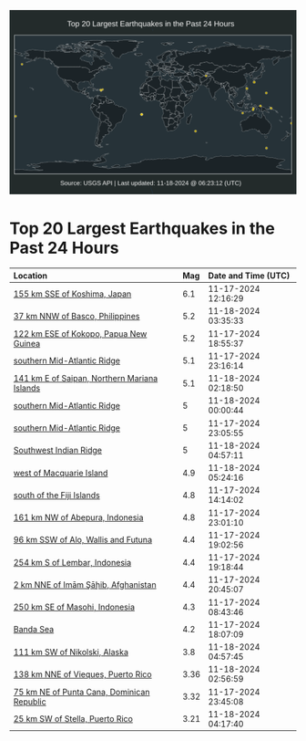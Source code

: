 ![Map](./map.png)

# Top 20 Largest Earthquakes in the Past 24 Hours

| Location | Mag | Date and Time (UTC) |
|:---|:---|:---|
| [155 km SSE of Koshima, Japan](https://earthquake.usgs.gov/earthquakes/eventpage/us7000nsa3) | 6.1 | 11-17-2024 12:16:29 |
| [37 km NNW of Basco, Philippines](https://earthquake.usgs.gov/earthquakes/eventpage/us7000nscj) | 5.2 | 11-18-2024 03:35:33 |
| [122 km ESE of Kokopo, Papua New Guinea](https://earthquake.usgs.gov/earthquakes/eventpage/us7000nsaz) | 5.2 | 11-17-2024 18:55:37 |
| [southern Mid-Atlantic Ridge](https://earthquake.usgs.gov/earthquakes/eventpage/us7000nsbw) | 5.1 | 11-17-2024 23:16:14 |
| [141 km E of Saipan, Northern Mariana Islands](https://earthquake.usgs.gov/earthquakes/eventpage/us7000nsce) | 5.1 | 11-18-2024 02:18:50 |
| [southern Mid-Atlantic Ridge](https://earthquake.usgs.gov/earthquakes/eventpage/us7000nsc0) | 5 | 11-18-2024 00:00:44 |
| [southern Mid-Atlantic Ridge](https://earthquake.usgs.gov/earthquakes/eventpage/us7000nsbu) | 5 | 11-17-2024 23:05:55 |
| [Southwest Indian Ridge](https://earthquake.usgs.gov/earthquakes/eventpage/us7000nscv) | 5 | 11-18-2024 04:57:11 |
| [west of Macquarie Island](https://earthquake.usgs.gov/earthquakes/eventpage/us7000nscz) | 4.9 | 11-18-2024 05:24:16 |
| [south of the Fiji Islands](https://earthquake.usgs.gov/earthquakes/eventpage/us7000nsac) | 4.8 | 11-17-2024 14:14:02 |
| [161 km NW of Abepura, Indonesia](https://earthquake.usgs.gov/earthquakes/eventpage/us7000nsbt) | 4.8 | 11-17-2024 23:01:10 |
| [96 km SSW of Alo, Wallis and Futuna](https://earthquake.usgs.gov/earthquakes/eventpage/us7000nsb2) | 4.4 | 11-17-2024 19:02:56 |
| [254 km S of Lembar, Indonesia](https://earthquake.usgs.gov/earthquakes/eventpage/us7000nsb3) | 4.4 | 11-17-2024 19:18:44 |
| [2 km NNE of Imām Şāḩib, Afghanistan](https://earthquake.usgs.gov/earthquakes/eventpage/us7000nsbe) | 4.4 | 11-17-2024 20:45:07 |
| [250 km SE of Masohi, Indonesia](https://earthquake.usgs.gov/earthquakes/eventpage/us7000ns94) | 4.3 | 11-17-2024 08:43:46 |
| [Banda Sea](https://earthquake.usgs.gov/earthquakes/eventpage/us7000nsax) | 4.2 | 11-17-2024 18:07:09 |
| [111 km SW of Nikolski, Alaska](https://earthquake.usgs.gov/earthquakes/eventpage/ak024eu9b5eh) | 3.8 | 11-18-2024 04:57:45 |
| [138 km NNE of Vieques, Puerto Rico](https://earthquake.usgs.gov/earthquakes/eventpage/pr71466048) | 3.36 | 11-18-2024 02:56:59 |
| [75 km NE of Punta Cana, Dominican Republic](https://earthquake.usgs.gov/earthquakes/eventpage/pr71466023) | 3.32 | 11-17-2024 23:45:08 |
| [25 km SW of Stella, Puerto Rico](https://earthquake.usgs.gov/earthquakes/eventpage/pr71466058) | 3.21 | 11-18-2024 04:17:40 |

